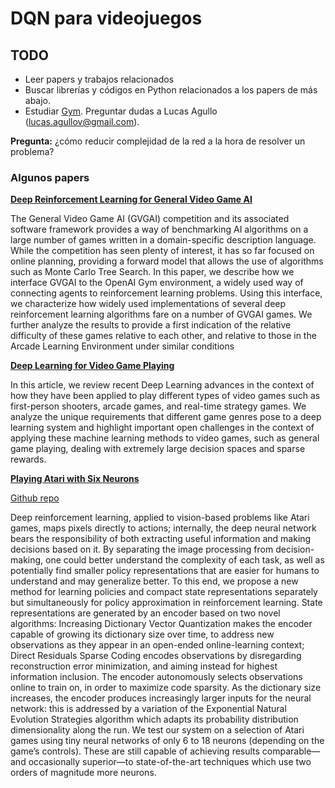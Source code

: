 # DQN para videojuegos

TODO
---

- Leer papers y trabajos relacionados
- Buscar librerías y códigos en Python relacionados a los papers de más abajo.
- Estudiar [Gym](https://gym.openai.com/docs/). Preguntar dudas a Lucas Agullo (lucas.agullov@gmail.com).


**Pregunta:** ¿cómo reducir complejidad de la red a la hora de resolver un problema?

### Algunos papers

[**Deep Reinforcement Learning for General Video Game AI**](https://arxiv.org/pdf/1806.02448.pdf)

The General Video Game AI (GVGAI) competition and its associated software framework provides a way of benchmarking AI algorithms on a large number of games written in a domain-specific description language. While the competition has seen plenty of interest, it has so far focused on online planning, providing a forward model that allows the use of algorithms such as Monte Carlo Tree Search. In this paper, we describe how we interface GVGAI to the OpenAI Gym environment, a widely used way of connecting agents to reinforcement learning problems. Using this interface, we characterize how widely used implementations of several deep reinforcement learning algorithms fare on a number of GVGAI games. We further analyze the results to provide a first indication of the relative difficulty of these games relative to each other, and relative to those in the Arcade Learning Environment under similar conditions

[**Deep Learning for Video Game Playing**](https://arxiv.org/pdf/1708.07902.pdf)

In this article, we review recent Deep Learning advances in the context of how they have been applied to play different types of video games such as first-person shooters, arcade games, and real-time strategy games. We analyze the unique requirements that different game genres pose to a deep learning system and highlight important open challenges in the context of applying these machine learning methods to video games, such as general game playing, dealing with extremely large decision spaces and sparse rewards.

[**Playing Atari with Six Neurons**](https://arxiv.org/pdf/1806.01363.pdf)

[Github repo](https://github.com/giuse/DNE/tree/six_neurons)

Deep reinforcement learning, applied to vision-based problems like Atari games, maps pixels directly to actions; internally, the deep neural network bears the responsibility of both extracting useful information and making decisions based on it. By separating the image processing from decision-making, one could better understand the complexity of each task, as well as potentially find smaller policy representations that are easier for humans to understand and may generalize better. To this end, we propose a new method for learning policies and compact state representations separately but simultaneously for policy approximation in reinforcement learning. State representations are generated by an encoder based on two novel algorithms: Increasing Dictionary Vector Quantization makes the encoder capable of growing its dictionary size over time, to address new observations as they appear in an open-ended online-learning context; Direct Residuals Sparse Coding encodes observations by disregarding reconstruction error minimization, and aiming instead for highest information inclusion. The encoder autonomously selects observations online to train on, in order to maximize code sparsity. As the dictionary size increases, the encoder produces increasingly larger inputs for the neural network: this is addressed by a variation of the Exponential Natural Evolution Strategies algorithm which adapts its probability distribution dimensionality along the run. We test our system on a selection of Atari games using tiny neural networks of only 6 to 18 neurons (depending on the game’s controls). These are still capable of achieving results comparable—and occasionally superior—to state-of-the-art techniques which use two orders of magnitude more neurons.



<!--stackedit_data:
eyJoaXN0b3J5IjpbMTcyMjY1NzU3OCwxMzY4NjQxOF19
-->